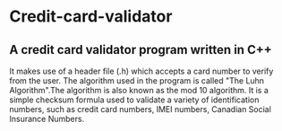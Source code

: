 # **Credit-card-validator**
## A credit card validator program written in C++

It makes use of a header file (.h) which accepts a card number to verify from the user.  The algorithm used in the program is called "The Luhn Algorithm".The algorithm is also known as the mod 10 algorithm. 
It is a simple checksum formula used to validate a variety of identification numbers, such as credit card numbers, IMEI numbers, Canadian Social Insurance Numbers.
